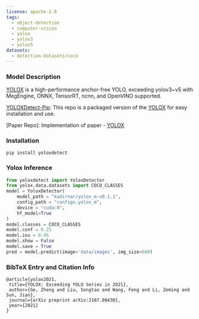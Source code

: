 ```yaml
---
license: apache-2.0
tags:
  - object-detection
  - computer-vision
  - yolox
  - yolov3
  - yolov5
datasets:
  - detection-datasets/coco
---
```


### Model Description
[YOLOX](https://arxiv.org/abs/2107.08430) is a high-performance anchor-free YOLO, exceeding yolov3~v5 with MegEngine, ONNX, TensorRT, ncnn, and OpenVINO supported.

[YOLOXDetect-Pip](https://github.com/kadirnar/yolox-pip/): This repo is a packaged version of the [YOLOX](https://github.com/Megvii-BaseDetection/YOLOX) for easy installation and use.

[Paper Repo]: Implementation of paper - [YOLOX](https://github.com/Megvii-BaseDetection/YOLOX)

### Installation
```
pip install yoloxdetect
```

### Yolox Inference
```python
from yoloxdetect import YoloxDetector
from yolox.data.datasets import COCO_CLASSES
model = YoloxDetector(
    model_path = "kadirnar/yolox_m-v0.1.1",
    config_path = "configs.yolox_m",
    device = "cuda:0",
    hf_model=True
)
model.classes = COCO_CLASSES
model.conf = 0.25
model.iou = 0.45
model.show = False
model.save = True
pred = model.predict(image='data/images', img_size=640)
```

### BibTeX Entry and Citation Info
 ```
 @article{yolox2021,
  title={YOLOX: Exceeding YOLO Series in 2021},
  author={Ge, Zheng and Liu, Songtao and Wang, Feng and Li, Zeming and Sun, Jian},
  journal={arXiv preprint arXiv:2107.08430},
  year={2021}
}
```